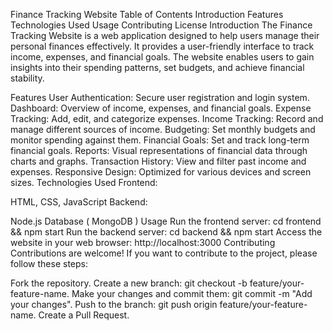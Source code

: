 Finance Tracking Website
Table of Contents
Introduction
Features
Technologies Used
Usage
Contributing
License
Introduction
The Finance Tracking Website is a web application designed to help users manage their personal finances effectively. It provides a user-friendly interface to track income, expenses, and financial goals. The website enables users to gain insights into their spending patterns, set budgets, and achieve financial stability.

Features
User Authentication: Secure user registration and login system.
Dashboard: Overview of income, expenses, and financial goals.
Expense Tracking: Add, edit, and categorize expenses.
Income Tracking: Record and manage different sources of income.
Budgeting: Set monthly budgets and monitor spending against them.
Financial Goals: Set and track long-term financial goals.
Reports: Visual representations of financial data through charts and graphs.
Transaction History: View and filter past income and expenses.
Responsive Design: Optimized for various devices and screen sizes.
Technologies Used
Frontend:

HTML, CSS, JavaScript
Backend:

Node.js
Database ( MongoDB )
Usage
Run the frontend server: cd frontend && npm start
Run the backend server: cd backend && npm start
Access the website in your web browser: http://localhost:3000
Contributing
Contributions are welcome! If you want to contribute to the project, please follow these steps:

Fork the repository.
Create a new branch: git checkout -b feature/your-feature-name.
Make your changes and commit them: git commit -m "Add your changes".
Push to the branch: git push origin feature/your-feature-name.
Create a Pull Request.
